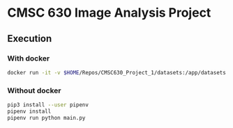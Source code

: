 
# CMSC 630 Image Analysis Project

## Execution

### With docker

```sh
docker run -it -v $HOME/Repos/CMSC630_Project_1/datasets:/app/datasets jonaylor/cmsc_project_1
```

### Without docker

```sh
pip3 install --user pipenv
pipenv install
pipenv run python main.py
```
